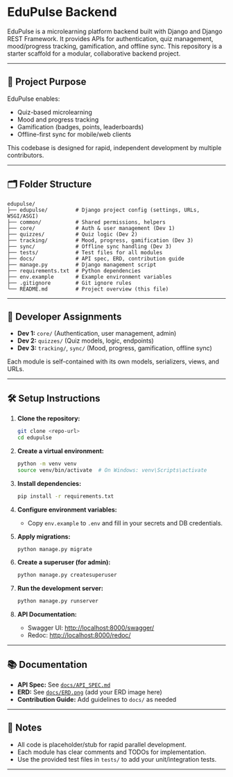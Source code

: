 # EduPulse Backend

EduPulse is a microlearning platform backend built with Django and Django REST Framework. It provides APIs for authentication, quiz management, mood/progress tracking, gamification, and offline sync. This repository is a starter scaffold for a modular, collaborative backend project.

---

## 🚀 Project Purpose

EduPulse enables:

- Quiz-based microlearning
- Mood and progress tracking
- Gamification (badges, points, leaderboards)
- Offline-first sync for mobile/web clients

This codebase is designed for rapid, independent development by multiple contributors.

---

## 🗂️ Folder Structure

```
edupulse/
├── edupulse/         # Django project config (settings, URLs, WSGI/ASGI)
├── common/           # Shared permissions, helpers
├── core/             # Auth & user management (Dev 1)
├── quizzes/          # Quiz logic (Dev 2)
├── tracking/         # Mood, progress, gamification (Dev 3)
├── sync/             # Offline sync handling (Dev 3)
├── tests/            # Test files for all modules
├── docs/             # API spec, ERD, contribution guide
├── manage.py         # Django management script
├── requirements.txt  # Python dependencies
├── env.example       # Example environment variables
├── .gitignore        # Git ignore rules
└── README.md         # Project overview (this file)
```

---

## 👥 Developer Assignments

- **Dev 1:** `core/` (Authentication, user management, admin)
- **Dev 2:** `quizzes/` (Quiz models, logic, endpoints)
- **Dev 3:** `tracking/`, `sync/` (Mood, progress, gamification, offline sync)

Each module is self-contained with its own models, serializers, views, and URLs.

---

## 🛠️ Setup Instructions

1. **Clone the repository:**

   ```bash
   git clone <repo-url>
   cd edupulse
   ```

2. **Create a virtual environment:**

   ```bash
   python -m venv venv
   source venv/bin/activate  # On Windows: venv\Scripts\activate
   ```

3. **Install dependencies:**

   ```bash
   pip install -r requirements.txt
   ```

4. **Configure environment variables:**

   - Copy `env.example` to `.env` and fill in your secrets and DB credentials.

5. **Apply migrations:**

   ```bash
   python manage.py migrate
   ```

6. **Create a superuser (for admin):**

   ```bash
   python manage.py createsuperuser
   ```

7. **Run the development server:**

   ```bash
   python manage.py runserver
   ```

8. **API Documentation:**
   - Swagger UI: [http://localhost:8000/swagger/](http://localhost:8000/swagger/)
   - Redoc: [http://localhost:8000/redoc/](http://localhost:8000/redoc/)

---

## 📚 Documentation

- **API Spec:** See [`docs/API_SPEC.md`](docs/API_SPEC.md)
- **ERD:** See [`docs/ERD.png`](docs/ERD.png) (add your ERD image here)
- **Contribution Guide:** Add guidelines to `docs/` as needed

---

## 📝 Notes

- All code is placeholder/stub for rapid parallel development.
- Each module has clear comments and TODOs for implementation.
- Use the provided test files in `tests/` to add your unit/integration tests.

---
